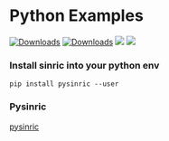 # Python Examples

[![Downloads](https://pepy.tech/badge/pysinric)](https://pepy.tech/project/pysinric) [![Downloads](https://pepy.tech/badge/pysinric/week)](https://pepy.tech/project/pysinric/week) [![](https://img.shields.io/pypi/format/pysinric.svg)]() [![](https://img.shields.io/badge/authorr-Dhanush-red.svg)](https://github.com/dazzHere)
### Install sinric into your python env
   `pip install pysinric --user`

### Pysinric
   [pysinric](https://pypi.org/project/pysinric/)
